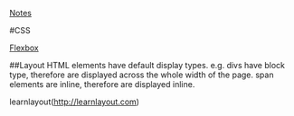 [Notes](../notes.md)

#CSS

[Flexbox](flexbox.md)

##Layout
HTML elements have default display types. e.g. divs have block type, therefore are displayed across the whole width of the page. span elements are inline, therefore are displayed inline.

learnlayout(http://learnlayout.com)
